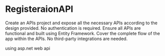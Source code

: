 # RegisteraionAPI

Create an APIs project and expose all the necessary APIs according to the design provided.
No authentication is required.
Ensure all APIs are functional and built using Entity Framework.
Cover the complete flow of the app within the APIs.
No third-party integrations are needed.

using asp.net web api 
